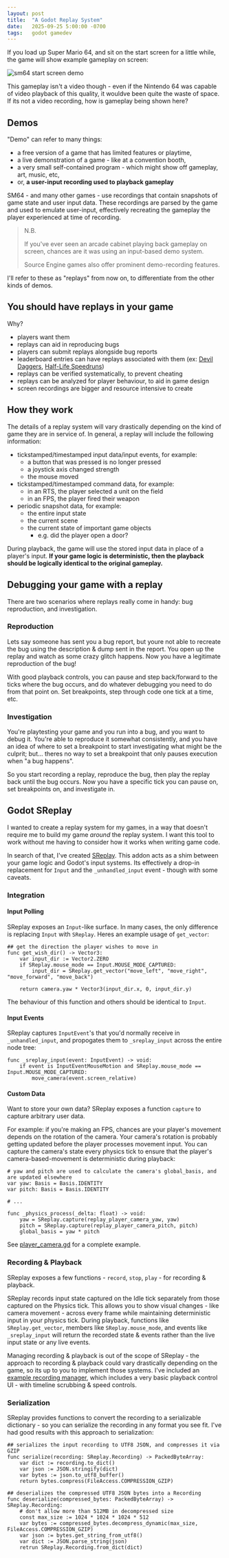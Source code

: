 ```yaml
---
layout: post
title:  "A Godot Replay System"
date:   2025-09-25 5:00:00 -0700
tags:   godot gamedev
---
```


If you load up Super Mario 64, and sit on the start screen for a little while, the game will show example gameplay on screen:

![sm64 start screen demo](/assets/images/godot-replay/sm64-demo.gif)

This gameplay isn't a video though - even if the Nintendo 64 was capable of video playback of this quality, it wouldve been quite the waste of space. If its not a video recording, how is gameplay being shown here?

## Demos

"Demo" can refer to many things:

- a free version of a game that has limited features or playtime,
- a live demonstration of a game - like at a convention booth,
- a very small self-contained program - which might show off gameplay, art, music, etc,
- or, **a user-input recording used to playback gameplay**

SM64 - and many other games - use recordings that contain snapshots of game state and user input data. These recordings are parsed by the game and used to emulate user-input, effectively recreating the gameplay the player experienced at time of recording.

> N.B.
>
> If you've ever seen an arcade cabinet playing back gameplay on screen, chances are it was using an input-based demo system.
>
> Source Engine games also offer prominent demo-recording features.

I'll refer to these as "replays" from now on, to differentiate from the other kinds of demos.

## You should have replays in your game

Why?

- players want them
- replays can aid in reproducing bugs
- players can submit replays alongside bug reports
- leaderboard entries can have replays associated with them (ex: [Devil Daggers](https://devildaggers.info/leaderboard), [Half-Life Speedruns](https://www.speedrun.com/hl1))
- replays can be verified systematically, to prevent cheating
- replays can be analyzed for player behaviour, to aid in game design
- screen recordings are bigger and resource intensive to create

## How they work

The details of a replay system will vary drastically depending on the kind of game they are in service of. In general, a replay will include the following information:

- tickstamped/timestamped input data/input events, for example:
    - a button that was pressed is no longer pressed
    - a joystick axis changed strength
    - the mouse moved
- tickstamped/timestamped command data, for example:
    - in an RTS, the player selected a unit on the field
    - in an FPS, the player fired their weapon
- periodic snapshot data, for example:
    - the entire input state
    - the current scene
    - the current state of important game objects
        - e.g. did the player open a door?

During playback, the game will use the stored input data in place of a player's input. **If your game logic is deterministic, then the playback should be logically identical to the original gameplay.**

## Debugging your game with a replay

There are two scenarios where replays really come in handy: bug reproduction, and investigation.

### Reproduction

Lets say someone has sent you a bug report, but youre not able to recreate the bug using the description & dump sent in the report. You open up the replay and watch as some crazy glitch happens. Now you have a legitimate reproduction of the bug!

With good playback controls, you can pause and step back/forward to the ticks where the bug occurs, and do whatever debugging you need to do from that point on. Set breakpoints, step through code one tick at a time, etc.

### Investigation

You're playtesting your game and you run into a bug, and you want to debug it. You're able to reproduce it somewhat consistently, and you have an idea of where to set a breakpoint to start investigating what might be the culprit; but... theres no way to set a breakpoint that only pauses execution when "a bug happens".

So you start recording a replay, reproduce the bug, then play the replay back until the bug occurs. Now you have a specific tick you can pause on, set breakpoints on, and investigate in.

## Godot SReplay

I wanted to create a replay system for my games, in a way that doesn't require me to build my game _around_ the replay system. I want this tool to work without me having to consider how it works when writing game code.

In search of that, I've created [SReplay](https://github.com/dresswithpockets/godot-sreplay). This addon acts as a shim between your game logic and Godot's input systems. Its effectively a drop-in replacement for `Input` and the `_unhandled_input` event - though with some caveats.

### Integration

#### Input Polling

SReplay exposes an `Input`-like surface. In many cases, the only difference is replacing `Input` with `SReplay`. Heres an example usage of `get_vector`:

```gdscript
## get the direction the player wishes to move in
func get_wish_dir() -> Vector3:
    var input_dir := Vector2.ZERO
    if SReplay.mouse_mode == Input.MOUSE_MODE_CAPTURED:
        input_dir = SReplay.get_vector("move_left", "move_right", "move_forward", "move_back")
    
    return camera.yaw * Vector3(input_dir.x, 0, input_dir.y)
```

The behaviour of this function and others should be identical to `Input`.

#### Input Events

SReplay captures `InputEvent`'s that you'd normally receive in `_unhandled_input`, and propogates them to `_sreplay_input` across the entire node tree:

```gdscript
func _sreplay_input(event: InputEvent) -> void:
    if event is InputEventMouseMotion and SReplay.mouse_mode == Input.MOUSE_MODE_CAPTURED:
        move_camera(event.screen_relative)
```

#### Custom Data

Want to store your own data? SReplay exposes a function `capture` to capture arbitrary user data.

For example: if you're making an FPS, chances are your player's movement depends on the rotation of the camera. Your camera's rotation is probably getting updated before the player processes movement input. You can capture the camera's state every physics tick to ensure that the player's camera-based-movement is deterministic during playback:

```gdscript
# yaw and pitch are used to calculate the camera's global_basis, and are updated elsewhere
var yaw: Basis = Basis.IDENTITY
var pitch: Basis = Basis.IDENTITY

# ...

func _physics_process(_delta: float) -> void:
    yaw = SReplay.capture(replay_player_camera_yaw, yaw)
    pitch = SReplay.capture(replay_player_camera_pitch, pitch)
    global_basis = yaw * pitch
```

See [player_camera.gd](https://github.com/dresswithpockets/godot-sreplay/blob/main/example/player/player_camera.gd) for a complete example.

### Recording & Playback

SReplay exposes a few functions - `record`, `stop`, `play` - for recording & playback.

SReplay records input state captured on the Idle tick separately from those captured on the Physics tick. This allows you to show visual changes - like camera movement - across every frame while maintaining deterministic input in your physics tick. During playback, functions like `SReplay.get_vector`, members like `SReplay.mouse_mode`, and events like `_sreplay_input` will return the recorded state & events rather than the live input state or any live events.

Managing recording & playback is out of the scope of SReplay - the approach to recording & playback could vary drastically depending on the game, so its up to you to implement those systems. I've included an [example recording manager](https://github.com/dresswithpockets/godot-sreplay/blob/main/example/recorder), which includes a very basic playback control UI - with timeline scrubbing & speed controls.

### Serialization

SReplay provides functions to convert the recording to a serializable dictionary - so you can serialize the recording in any format you see fit. I've had good results with this approach to serialization:

```gdscript
## serializes the input recording to UTF8 JSON, and compresses it via GZIP
func serialize(recording: SReplay.Recording) -> PackedByteArray:
    var dict := recording.to_dict()
    var json := JSON.stringify(dict)
    var bytes := json.to_utf8_buffer()
    return bytes.compress(FileAccess.COMPRESSION_GZIP)

## deserializes the compressed UTF8 JSON bytes into a Recording
func deserialize(compressed_bytes: PackedByteArray) -> SReplay.Recording:
    # don't allow more than 512MB in decompressed size
    const max_size := 1024 * 1024 * 1024 * 512
    var bytes := compressed_bytes.decompress_dynamic(max_size, FileAccess.COMPRESSION_GZIP)
    var json := bytes.get_string_from_utf8()
    var dict := JSON.parse_string(json)
    retrun SReplay.Recording.from_dict(dict)
```